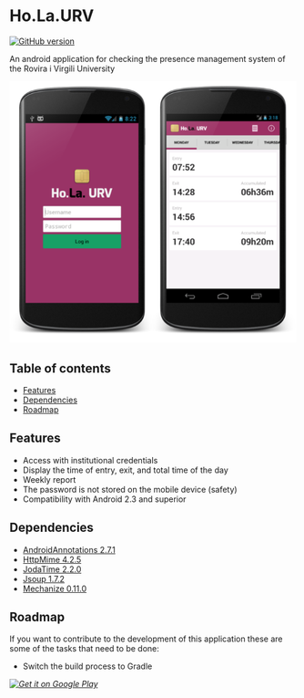 # Ho.La.URV
[![GitHub version](https://badge.fury.io/gh/robertboloc%2Fho.la.urv.svg)](http://badge.fury.io/gh/robertboloc%2Fho.la.urv)

An android application for checking the presence management system of the Rovira i Virgili University  

![Ho.La.URV](app/assets/preview.png)

## Table of contents
- [Features](#Features)
- [Dependencies](#Dependencies)
- [Roadmap](#Roadmap)


## Features

* Access with institutional credentials
* Display the time of entry, exit, and total time of the day
* Weekly report
* The password is not stored on the mobile device (safety)
* Compatibility with Android 2.3 and superior

## Dependencies

* [AndroidAnnotations 2.7.1](https://github.com/excilys/androidannotations)
* [HttpMime 4.2.5](https://hc.apache.org/httpcomponents-client-ga/httpmime/)
* [JodaTime 2.2.0](http://www.joda.org/joda-time/)
* [Jsoup 1.7.2](http://jsoup.org/)
* [Mechanize 0.11.0](https://github.com/GistLabs/mechanize)

## Roadmap

If you want to contribute to the development of this application these are some of the tasks that need to be done:

* Switch the build process to Gradle

*[![Get it on Google Play](https://developer.android.com/images/brand/en_generic_rgb_wo_45.png)](https://play.google.com/store/apps/details?id=eu.robertboloc.holaurv)*
